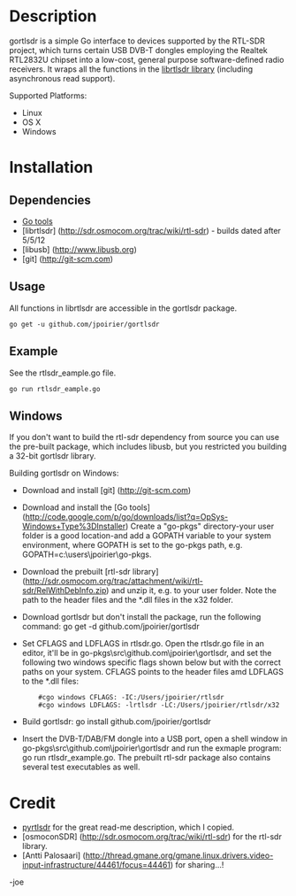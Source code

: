 # Description

gortlsdr is a simple Go interface to devices supported by the RTL-SDR project, which turns certain USB DVB-T dongles
employing the Realtek RTL2832U chipset into a low-cost, general purpose software-defined radio receivers. It wraps all
the functions in the [librtlsdr library](http://sdr.osmocom.org/trac/wiki/rtl-sdr) (including asynchronous read support).

Supported Platforms:

- Linux
- OS X
- Windows


# Installation

## Dependencies
- [Go tools](http://golang.org)
- [librtlsdr] (http://sdr.osmocom.org/trac/wiki/rtl-sdr) - builds dated after 5/5/12
- [libusb] (http://www.libusb.org)
- [git] (http://git-scm.com)


## Usage
All functions in librtlsdr are accessible in the gortlsdr package.

    go get -u github.com/jpoirier/gortlsdr

## Example
See the rtlsdr_eample.go file.

    go run rtlsdr_eample.go

## Windows
If you don't want to build the rtl-sdr dependency from source you can use the pre-built package, which includes libusb,
but you restricted you building a 32-bit gortlsdr library.

Building gortlsdr on Windows:
* Download and install [git] (http://git-scm.com)
* Download and install the [Go tools] (http://code.google.com/p/go/downloads/list?q=OpSys-Windows+Type%3DInstaller)
   Create a "go-pkgs" directory-your user folder is a good location-and add a GOPATH variable to your system environment, where
   GOPATH is set to the go-pkgs path, e.g. GOPATH=c:\users\jpoirier\go-pkgs.
* Download the prebuilt [rtl-sdr library] (http://sdr.osmocom.org/trac/attachment/wiki/rtl-sdr/RelWithDebInfo.zip) and unzip
   it, e.g. to your user folder. Note the path to the header files and the *.dll files in the x32 folder.
* Download gortlsdr but don't install the package, run the following command: go get -d github.com/jpoirier/gortlsdr
* Set CFLAGS and LDFLAGS in rtlsdr.go. Open the rtlsdr.go file in an editor, it'll be in go-pkgs\src\github.com\jpoirier\gortlsdr,
   and set the following two windows specific flags shown below but with the correct paths on your system. CFLAGS points to
   the header files amd LDFLAGS to the *.dll files:

          #cgo windows CFLAGS: -IC:/Users/jpoirier/rtlsdr
          #cgo windows LDFLAGS: -lrtlsdr -LC:/Users/jpoirier/rtlsdr/x32

* Build gortlsdr: go install github.com/jpoirier/gortlsdr
* Insert the DVB-T/DAB/FM dongle into a USB port, open a shell window in go-pkgs\src\github.com\jpoirier\gortlsdr and run
  the exmaple program: go run rtlsdr_example.go. The prebuilt rtl-sdr package also contains several test executables as well.


# Credit
- [pyrtlsdr](https://github.com/roger-/pyrtlsdr/tree/master/rtlsdr) for the great read-me description, which I copied.
- [osmoconSDR] (http://sdr.osmocom.org/trac/wiki/rtl-sdr) for the rtl-sdr library.
- [Antti Palosaari] (http://thread.gmane.org/gmane.linux.drivers.video-input-infrastructure/44461/focus=44461) for sharing...!

-joe




